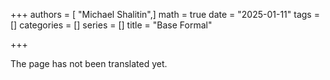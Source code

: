 +++
authors = [ "Michael Shalitin",]
math = true
date = "2025-01-11"
tags = []
categories = []
series = []
title = "Base Formal"

+++

The page has not been translated yet.